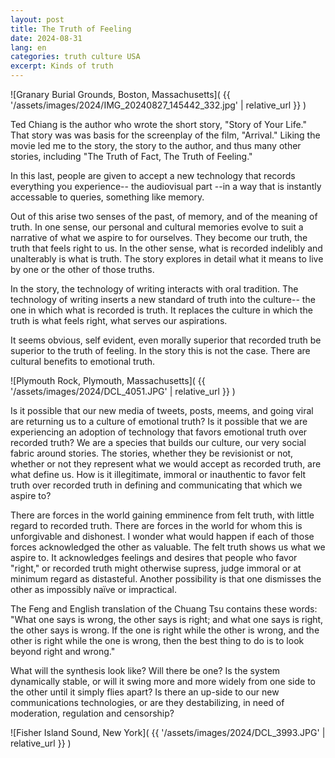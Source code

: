 ```yaml
---
layout: post
title: The Truth of Feeling
date: 2024-08-31
lang: en
categories: truth culture USA
excerpt: Kinds of truth
---
```


![Granary Burial Grounds, Boston, Massachusetts](
  {{ '/assets/images/2024/IMG_20240827_145442_332.jpg' | relative_url }}
)

Ted Chiang is the author who wrote the short story, "Story of Your Life."
That story was was basis for the screenplay of the film, "Arrival."
Liking the movie led me to the story, the story to the author, and thus
many other stories, including "The Truth of Fact, The Truth of Feeling."

In this last, people are given to accept a new technology that records
everything you experience-- the audiovisual part --in a way that is instantly
accessable to queries, something like memory.

Out of this arise two senses of the past, of memory, and of the meaning
of truth. In one sense, our personal and cultural memories evolve to suit
a narrative of what we aspire to for ourselves. They become our truth, the
truth that feels right to us. In the other sense, what is recorded indelibly
and unalterably is what is truth. The story explores in detail what it means
to live by one or the other of those truths.

In the story, the technology of writing interacts with oral tradition.
The technology of writing inserts a new standard of truth into the culture--
the one in which what is recorded is truth. It replaces the culture in which
the truth is what feels right, what serves our aspirations.

It seems obvious, self evident, even morally superior that recorded truth be
superior to the truth of feeling. In the story this is not the case. There are
cultural benefits to emotional truth.

![Plymouth Rock, Plymouth, Massachusetts](
  {{ '/assets/images/2024/DCL_4051.JPG' | relative_url }}
)

Is it possible that our new media of tweets, posts, meems, and going viral are
returning us to a culture of emotional truth? Is it possible that we are
experiencing an adoption of technology that favors emotional truth over
recorded truth? We are a species that builds our culture, our very social
fabric around stories. The stories, whether they be revisionist or not, whether
or not they represent what we would accept as recorded truth, are what define
us. How is it illegitimate, immoral or inauthentic to favor felt truth over
recorded truth in defining and communicating that which we aspire to?

There are forces in the world gaining emminence from felt truth, with little
regard to recorded truth. There are forces in the world for whom this is
unforgivable and dishonest. I wonder what would happen if each of those forces
acknowledged the other as valuable. The felt truth shows us what we aspire to.
It acknowledges feelings and desires that people who favor "right," or recorded
truth might otherwise supress, judge immoral or at minimum regard as
distasteful. Another possibility is that one dismisses the other as impossibly
naïve or impractical.

The Feng and English translation of the Chuang Tsu contains these words: "What
one says is wrong, the other says is right; and what one says is right, the
other says is wrong.  If the one is right while the other is wrong, and the
other is right while the one is wrong, then the best thing to do is to look
beyond right and wrong."

What will the synthesis look like? Will there be one? Is the system dynamically
stable, or will it swing more and more widely from one side to the other until
it simply flies apart? Is there an up-side to our new communications
technologies, or are they destabilizing, in need of moderation, regulation and
censorship?

![Fisher Island Sound, New York](
  {{ '/assets/images/2024/DCL_3993.JPG' | relative_url }}
)

